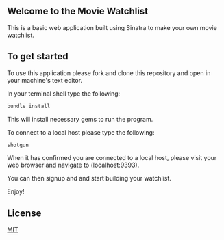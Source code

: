 ## Welcome to the Movie Watchlist

This is a basic web application built using Sinatra to make your own movie watchlist.

## To get started

To use this application please fork and clone this repository and open in your machine's text editor.

In your terminal shell type the following:

```bash
bundle install
```
This will install necessary gems to run the program.

To connect to a local host please type the following:

```bash
shotgun
```
When it has confirmed you are connected to a local host, please visit your web browser and navigate to (localhost:9393).

You can then signup and and start building your watchlist.

Enjoy!

## License

[MIT](https://choosealicense.com/licenses/mit/)
